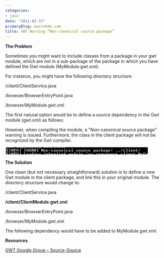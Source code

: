 ```yaml
---
categories:
- java
date: "2011-02-15"
primaryBlog: maxrohde.com
title: GWT Warning “Non-canonical source package”
---
```


**The Problem**

Sometimes you might want to include classes from a package in your gwt module, which are not in a sub-package of the package in which you have defined the Gwt module (MyModule.gwt.xml).

For instance, you might have the following directory structure:

/client/ClientService.java

/browser/BrowserEntryPoint.java

/browser/MyModule.gwt.xml

The first natural option would be to define a source dependency in the Gwt module (gwt.xml) as follows:

<source path='../client' />

However, when compiling the module, a "Non-canonical source package" warning is issued. Furthermore, the class in the client package will not be recognized by the Gwt compiler.

![](images/021511_2001_gwtwarningn1.png)

**The Solution**

One clean (but not necessary straightforward) solution is to define a new Gwt module in the client package, and link this in your original module. The directory structure would change to:

/client/ClientService.java

**/client/ClientModule.gwt.xml**

/browser/BrowserEntryPoint.java

/browser/MyModule.gwt.xml

The following dependency would have to be added to MyModule.gwt.xml:

<inherits name='client.ClientModule'></inherits>

**Resources**

[GWT Google Group – Source-Source](http://groups.google.com/group/google-web-toolkit/browse_thread/thread/77ddbae493a34a14)